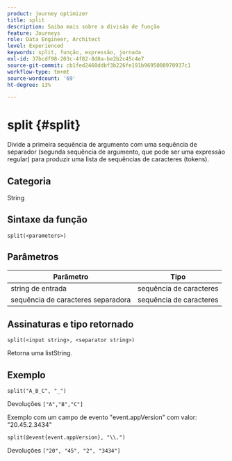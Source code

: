 ```yaml
---
product: journey optimizer
title: split
description: Saiba mais sobre a divisão de função
feature: Journeys
role: Data Engineer, Architect
level: Experienced
keywords: split, função, expressão, jornada
exl-id: 37bcdf98-203c-4f82-8d8a-be2b2c45c4e7
source-git-commit: cb1fed2460ddbf3b226fe191b9695008970937c1
workflow-type: tm+mt
source-wordcount: '69'
ht-degree: 13%

---
```


# split {#split}

Divide a primeira sequência de argumento com uma sequência de separador (segunda sequência de argumento, que pode ser uma expressão regular) para produzir uma lista de sequências de caracteres (tokens).

## Categoria

String

## Sintaxe da função

`split(<parameters>)`

## Parâmetros

| Parâmetro | Tipo |
|-----------|------------------|
| string de entrada | sequência de caracteres |
| sequência de caracteres separadora | sequência de caracteres |

## Assinaturas e tipo retornado

`split(<input string>, <separator string>)`

Retorna uma listString.

## Exemplo

`split("A_B_C", "_")`

Devoluções `["A","B","C"]`

Exemplo com um campo de evento &quot;event.appVersion&quot; com valor: &quot;20.45.2.3434&quot;

`split(@event{event.appVersion}, "\\.")`

Devoluções `["20", "45", "2", "3434"]`
